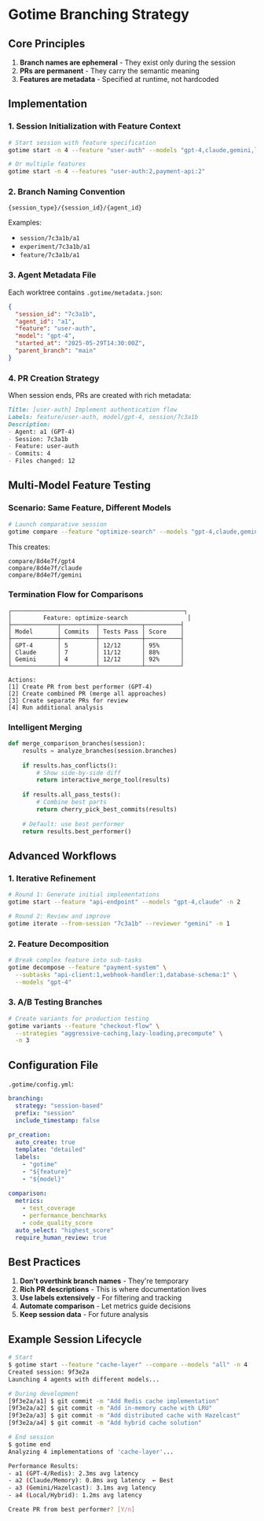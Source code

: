 # Gotime Branching Strategy

## Core Principles

1. **Branch names are ephemeral** - They exist only during the session
2. **PRs are permanent** - They carry the semantic meaning
3. **Features are metadata** - Specified at runtime, not hardcoded

## Implementation

### 1. Session Initialization with Feature Context

```bash
# Start session with feature specification
gotime start -n 4 --feature "user-auth" --models "gpt-4,claude,gemini,local"

# Or multiple features
gotime start -n 4 --features "user-auth:2,payment-api:2"
```

### 2. Branch Naming Convention

```
{session_type}/{session_id}/{agent_id}
```

Examples:
- `session/7c3a1b/a1`
- `experiment/7c3a1b/a1`
- `feature/7c3a1b/a1`

### 3. Agent Metadata File

Each worktree contains `.gotime/metadata.json`:

```json
{
  "session_id": "7c3a1b",
  "agent_id": "a1",
  "feature": "user-auth",
  "model": "gpt-4",
  "started_at": "2025-05-29T14:30:00Z",
  "parent_branch": "main"
}
```

### 4. PR Creation Strategy

When session ends, PRs are created with rich metadata:

```markdown
Title: [user-auth] Implement authentication flow
Labels: feature/user-auth, model/gpt-4, session/7c3a1b
Description:
- Agent: a1 (GPT-4)
- Session: 7c3a1b
- Feature: user-auth
- Commits: 4
- Files changed: 12
```

## Multi-Model Feature Testing

### Scenario: Same Feature, Different Models

```bash
# Launch comparative session
gotime compare --feature "optimize-search" --models "gpt-4,claude,gemini" -n 3
```

This creates:
```
compare/8d4e7f/gpt4
compare/8d4e7f/claude
compare/8d4e7f/gemini
```

### Termination Flow for Comparisons

```
┌─────────────────────────────────────────────────┐
│         Feature: optimize-search                 │
├─────────────┬──────────┬────────────┬──────────┤
│ Model       │ Commits  │ Tests Pass │ Score    │
├─────────────┼──────────┼────────────┼──────────┤
│ GPT-4       │ 5        │ 12/12      │ 95%      │
│ Claude      │ 7        │ 11/12      │ 88%      │
│ Gemini      │ 4        │ 12/12      │ 92%      │
└─────────────┴──────────┴────────────┴──────────┘

Actions:
[1] Create PR from best performer (GPT-4)
[2] Create combined PR (merge all approaches)
[3] Create separate PRs for review
[4] Run additional analysis
```

### Intelligent Merging

```python
def merge_comparison_branches(session):
    results = analyze_branches(session.branches)
    
    if results.has_conflicts():
        # Show side-by-side diff
        return interactive_merge_tool(results)
    
    if results.all_pass_tests():
        # Combine best parts
        return cherry_pick_best_commits(results)
    
    # Default: use best performer
    return results.best_performer()
```

## Advanced Workflows

### 1. Iterative Refinement
```bash
# Round 1: Generate initial implementations
gotime start --feature "api-endpoint" --models "gpt-4,claude" -n 2

# Round 2: Review and improve
gotime iterate --from-session "7c3a1b" --reviewer "gemini" -n 1
```

### 2. Feature Decomposition
```bash
# Break complex feature into sub-tasks
gotime decompose --feature "payment-system" \
  --subtasks "api-client:1,webhook-handler:1,database-schema:1" \
  --models "gpt-4"
```

### 3. A/B Testing Branches
```bash
# Create variants for production testing
gotime variants --feature "checkout-flow" \
  --strategies "aggressive-caching,lazy-loading,precompute" \
  -n 3
```

## Configuration File

`.gotime/config.yml`:
```yaml
branching:
  strategy: "session-based"
  prefix: "session"
  include_timestamp: false
  
pr_creation:
  auto_create: true
  template: "detailed"
  labels:
    - "gotime"
    - "${feature}"
    - "${model}"
  
comparison:
  metrics:
    - test_coverage
    - performance_benchmarks
    - code_quality_score
  auto_select: "highest_score"
  require_human_review: true
```

## Best Practices

1. **Don't overthink branch names** - They're temporary
2. **Rich PR descriptions** - This is where documentation lives
3. **Use labels extensively** - For filtering and tracking
4. **Automate comparison** - Let metrics guide decisions
5. **Keep session data** - For future analysis

## Example Session Lifecycle

```bash
# Start
$ gotime start --feature "cache-layer" --compare --models "all" -n 4
Created session: 9f3e2a
Launching 4 agents with different models...

# During development
[9f3e2a/a1] $ git commit -m "Add Redis cache implementation"
[9f3e2a/a2] $ git commit -m "Add in-memory cache with LRU"
[9f3e2a/a3] $ git commit -m "Add distributed cache with Hazelcast"
[9f3e2a/a4] $ git commit -m "Add hybrid cache solution"

# End session
$ gotime end
Analyzing 4 implementations of 'cache-layer'...

Performance Results:
- a1 (GPT-4/Redis): 2.3ms avg latency
- a2 (Claude/Memory): 0.8ms avg latency  ← Best
- a3 (Gemini/Hazelcast): 3.1ms avg latency
- a4 (Local/Hybrid): 1.2ms avg latency

Create PR from best performer? [Y/n]
